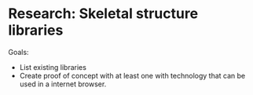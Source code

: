 # Research: Skeletal structure libraries

Goals:
- List existing libraries
- Create proof of concept with at least one with technology that can be used in a internet browser.
